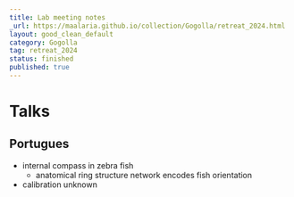 ```yaml
---
title: Lab meeting notes
_url: https://maalaria.github.io/collection/Gogolla/retreat_2024.html
layout: good_clean_default
category: Gogolla
tag: retreat_2024
status: finished
published: true
---
```


# Talks

## Portugues

- internal compass in zebra fish
  - anatomical ring structure network encodes fish orientation
- calibration unknown
